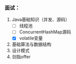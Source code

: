 ### 面试：
1. Java基础知识（并发、源码）
    - [ ] 线程池
    - [ ] ConcurrentHashMap源码
    - [x] volatile变量
2. 基础算法与数据结构
3. 设计模式
4. 剑指offer